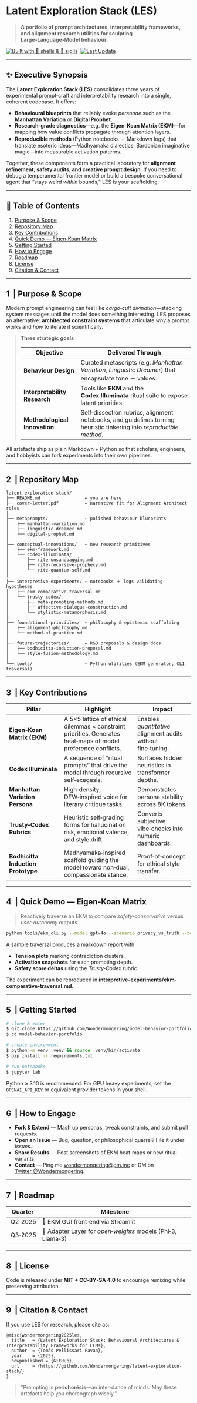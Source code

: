 # Latent Exploration Stack (LES)

> **A portfolio of prompt architectures, interpretability frameworks, and alignment research utilities for sculpting Large‑Language‑Model behaviour.**

[![Built with 🦭 shells & 📜 sigils](https://img.shields.io/badge/tech-md%20%7C%20py%20%7C%20ipynb-lightgrey.svg)](#repository-map) 
[![Last Update](https://img.shields.io/github/last-commit/Wondermongering/model-behavior-portfolio.svg)](../../commits/main)

---

## ✨ Executive Synopsis

The **Latent Exploration Stack (LES)** consolidates three years of experimental prompt‑craft and interpretability research into a single, coherent codebase. It offers:

* **Behavioural blueprints** that reliably evoke *personae* such as the **Manhattan Variation** or **Digital Prophet**.
* **Research‑grade diagnostics**—e.g. the **Eigen‑Koan Matrix (EKM)**—for mapping how value conflicts propagate through attention layers.
* **Reproducible methods** (Python notebooks ＋ Markdown logs) that translate esoteric ideas—Madhyamaka dialectics, Bardonian imaginative magic—into measurable activation patterns.

Together, these components form a practical laboratory for **alignment refinement, safety audits, and creative prompt design**. If you need to debug a temperamental frontier model or build a bespoke conversational agent that “stays weird *within* bounds,” LES is your scaffolding.

---

## 📜 Table of Contents

1. [Purpose & Scope](#1--purpose--scope)  
2. [Repository Map](#2--repository-map)  
3. [Key Contributions](#3--key-contributions)  
4. [Quick Demo — Eigen‑Koan Matrix](#4--quick-demo--eigenkoan-matrix)  
5. [Getting Started](#5--getting-started)  
6. [How to Engage](#6--how-to-engage)  
7. [Roadmap](#7--roadmap)  
8. [License](#8--license)  
9. [Citation & Contact](#9--citation--contact)

---

## 1  | Purpose & Scope

Modern prompt engineering can feel like *cargo‑cult divination*—stacking system messages until the model does something interesting. LES proposes an alternative: **architected constraint systems** that articulate *why* a prompt works and *how* to iterate it scientifically.

> **Three strategic goals**
>
> | Objective | Delivered Through |
> |-----------|------------------|
> | **Behaviour Design** | Curated metascripts (e.g. *Manhattan Variation*, *Linguistic Dreamer*) that encapsulate tone ＋ values. |
> | **Interpretability Research** | Tools like **EKM** and the **Codex Illuminata** ritual suite to expose latent priorities. |
> | **Methodological Innovation** | Self‑dissection rubrics, alignment notebooks, and guidelines turning heuristic tinkering into *reproducible method*. |

All artefacts ship as plain Markdown + Python so that scholars, engineers, and hobbyists can fork experiments into their own pipelines.

---

## 2  | Repository Map

```text
latent-exploration-stack/
├── README.md                 ← you are here
├── cover-letter.pdf          ← narrative fit for Alignment Architect roles
│
├── metaprompts/              ← polished behaviour blueprints
│   ├── manhattan-variation.md
│   ├── linguistic-dreamer.md
│   └── digital-prophet.md
│
├── conceptual-innovations/   ← new research primitives
│   ├── ekm-framework.md
│   └── codex-illuminata/
│       ├── rite-unsandbagging.md
│       ├── rite-recursive-prophecy.md
│       └── rite-quantum-self.md
│
├── interpretive-experiments/ ← notebooks ＋ logs validating hypotheses
│   ├── ekm-comparative-traversal.md
│   └── trusty-codex/
│       ├── meta-prompting-methods.md
│       ├── affective-dialogue-construction.md
│       └── stylistic-metamorphosis.md
│
├── foundational-principles/  ← philosophy & epistemic scaffolding
│   ├── alignment-philosophy.md
│   └── method-of-practice.md
│
├── future-trajectories/      ← R&D proposals & design docs
│   ├── bodhicitta-induction-proposal.md
│   └── style-fusion-methodology.md
│
└── tools/                    ← Python utilities (EKM generator, CLI traversal)
```

---

## 3  | Key Contributions

| Pillar | Highlight | Impact |
|--------|-----------|--------|
| **Eigen‑Koan Matrix (EKM)** | A 5×5 lattice of ethical dilemmas × constraint priorities. Generates heat‑maps of model preference conflicts. | Enables *quantitative* alignment audits without fine‑tuning. |
| **Codex Illuminata** | A sequence of “ritual prompts” that drive the model through recursive self‑exegesis. | Surfaces hidden heuristics in transformer depths. |
| **Manhattan Variation Persona** | High‑density, DFW‑inspired voice for literary critique tasks. | Demonstrates persona stability across 8K tokens. |
| **Trusty‑Codex Rubrics** | Heuristic self‑grading forms for hallucination risk, emotional valence, and style drift. | Converts subjective vibe‑checks into numeric dashboards. |
| **Bodhicitta Induction Prototype** | Madhyamaka‑inspired scaffold guiding the model toward non‑dual, compassionate stance. | Proof‑of‑concept for ethical style transfer. |

---

## 4  | Quick Demo — Eigen‑Koan Matrix

> Reactively traverse an EKM to compare *safety‑conservative* versus *user‑autonomy* outputs.

```bash
python tools/ekm_cli.py --model gpt-4o --scenario privacy_vs_truth --beam_width 3 --max_depth 5
```

A sample traversal produces a markdown report with:

* **Tension plots** marking contradiction clusters.
* **Activation snapshots** for each prompting depth.
* **Safety score deltas** using the *Trusty‑Codex* rubric.

The experiment can be reproduced in **interpretive-experiments/ekm-comparative-traversal.md**.

---

## 5  | Getting Started

```bash
# clone & enter
$ git clone https://github.com/Wondermongering/model-behavior-portfolio.git
$ cd model-behavior-portfolio

# create environment
$ python -m venv .venv && source .venv/bin/activate
$ pip install -r requirements.txt

# run notebooks
$ jupyter lab
```

Python ≥ 3.10 is recommended. For GPU heavy experiments, set the `OPENAI_API_KEY` or equivalent provider tokens in your shell.

---

## 6  | How to Engage

* **Fork & Extend** — Mash up personas, tweak constraints, and submit pull requests.
* **Open an Issue** — Bug, question, or philosophical quarrel? File it under *Issues*.
* **Share Results** — Post screenshots of EKM heat‑maps or new ritual variants.
* **Contact** — Ping me <wondermongering@pm.me> or DM on [Twitter @Wondermongering](https://x.com/fireandvision).

---

## 7  | Roadmap

| Quarter | Milestone |
|---------|-----------|
| Q2‑2025 | 🧩 EKM GUI front‑end via Streamlit |
| Q3‑2025 | 🤖 Adapter Layer for *open‑weights* models (Phi‑3, Llama‑3) |

---

## 8  | License

Code is released under **MIT + CC‑BY‑SA 4.0** to encourage remixing while preserving attribution.

---

## 9  | Citation & Contact

If you use LES for research, please cite as:

```text
@misc{wondermongering2025les,
  title   = {Latent Exploration Stack: Behavioural Architectures & Interpretability Frameworks for LLMs},
  author  = {Tomás Pellissari Pavan},
  year    = {2025},
  howpublished = {GitHub},
  url     = {https://github.com/Wondermongering/latent-exploration-stack/}
}
```

> "Prompting is **perichorēsis**—an inter‑dance of minds. May these artefacts help you choreograph wisely." 
